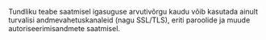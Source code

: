 Tundliku teabe saatmisel igasuguse arvutivõrgu kaudu võib kasutada ainult
turvalisi andmevahetuskanaleid (nagu SSL/TLS), eriti paroolide ja muude
autoriseerimisandmete saatmisel.
